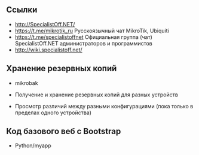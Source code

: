 ## Ссылки

* http://SpecialistOff.NET/
* https://t.me/mikrotik_ru Русскоязычный чат MikroTik, Ubiquiti
* https://t.me/specialistoffnet Официальная группа (чат) SpecialistOff.NET администраторов и программистов
* http://wiki.specialistoff.net/

## Хранение резервных копий

* mikrobak

* Получение и хранение резервных копий для разных устройств
* Просмотр различий между разными конфигурациями (пока только в пределах одного устройства)

## Код базового веб с Bootstrap

* Python/myapp
